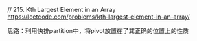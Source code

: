 // 215. Kth Largest Element in an Array  
https://leetcode.com/problems/kth-largest-element-in-an-array/  

思路：利用快排partition中，将pivot放置在了其正确的位置上的性质